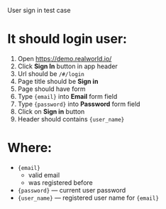 User sign in test case

# It should login user:
1. Open https://demo.realworld.io/
1. Click **Sign In** button in app header
1. Url should be `/#/login`
1. Page title should be **Sign in**
1. Page should have form
1. Type `{email}` into **Email** form field
1. Type `{password}` into **Password** form field
1. Click on **Sign in** button
1. Header should contains `{user_name}`

# Where:
* `{email}`
  * valid email
  * was registered before
* `{password}` — current user password
* `{user_name}` — registered user name for `{email}`